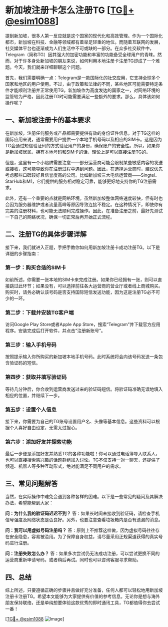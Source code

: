 # 新加坡注册卡怎么注册TG [[TG💪+ @esim1088](https://t.me/s/esim1088)]

提到新加坡，很多人第一反应就是这个国家的现代化和高效管理。作为一个国际化都市，新加坡在科技、金融等领域都有着举足轻重的地位。而随着互联网的发展，社交媒体平台也逐渐成为人们生活中不可或缺的一部分。在众多社交软件中，Telegram（简称TG）因其强大的加密功能和丰富的功能备受全球用户的青睐。然而，对于许多身处新加坡的朋友来说，如何利用本地注册卡注册TG却成了一个难题。今天，我们就来详细聊聊这个问题。

首先，我们需要明确一点：Telegram是一款国际化的社交应用，它支持全球多个国家和地区的用户使用。不过，由于政策和法律的不同，某些地区可能需要特定条件才能顺利注册并正常使用TG。新加坡作为高度发达的国家之一，对网络环境的监管较为严格，因此注册TG时可能需要满足一些额外的要求。那么，具体该如何操作呢？

## 一、新加坡注册卡的基本要求

在新加坡，注册任何服务或产品都需要提供有效的身份证件信息。对于TG这样的国际应用来说，通常需要用户提供一个本地手机号码以及相应的SIM卡。这是因为TG会通过短信验证码的方式验证用户的身份，确保账户的安全性。所以，如果你是新加坡居民，拥有本地号码和SIM卡的话，理论上是可以直接注册TG的。

但是，这里有一个小陷阱需要注意——部分运营商可能会限制某些敏感内容的发送或接收，这可能导致你在注册过程中遇到问题。因此，在选择运营商时，建议优先考虑那些口碑较好且信誉度高的公司。比如新加坡三大电信运营商——Singtel、StarHub和M1，它们提供的服务相对稳定可靠，能够更好地支持你的TG注册需求。

此外，还有一个重要的点就是网络环境。虽然新加坡整体网络速度较快，但有时也会因为服务器维护或者流量高峰等原因导致连接不稳定。在这种情况下，即使你有完美的注册材料，也可能无法顺利完成操作。因此，在准备注册之前，最好先测试一下自己的网络状况，确保一切正常后再开始正式流程。

## 二、注册TG的具体步骤详解

接下来，我们就进入正题，手把手教你如何用新加坡注册卡成功注册TG。以下是详细的步骤指南：

### 第一步：购买合适的SIM卡
如前所述，你需要一张本地的SIM卡来完成注册。如果你已经拥有一张，则可以直接跳过此环节；如果没有，可以选择前往各大运营商的营业厅或者线上商城购买。购买时，请务必确认该号码是否支持国际短信发送功能，因为这是注册TG必不可少的一环。

### 第二步：下载并安装TG客户端
访问Google Play Store或者Apple App Store，搜索“Telegram”并下载官方应用程序。安装完成后打开软件，并点击“注册新账号”。

### 第三步：输入手机号码
按照提示输入你所购买的新加坡本地手机号码。此时系统将会向该号码发送一条包含验证码的短信。

### 第四步：获取并填写验证码
等待几分钟后，你会收到运营商发送过来的验证码短信。将验证码准确无误地填入相应的位置，并继续下一步。

### 第五步：设置个人信息
接下来，你需要为自己的TG账号设置用户名、头像等基本信息。这些资料可以根据个人喜好自由设定，无需太过担心。

### 第六步：添加好友并探索功能
最后一步便是添加好友并熟悉TG的各种功能啦！你可以通过电话簿导入联系人，也可以直接搜索感兴趣的话题群组加入讨论。TG不仅支持一对一聊天，还提供了频道、机器人等多种互动形式，绝对能满足不同用户的需求。

## 三、常见问题解答

当然，在实际操作中难免会遇到各种各样的困难。以下是一些常见的疑问及其解决办法，希望能帮到大家：

**问：为什么我的验证码迟迟不到？**
答：如果长时间未接收到验证码，请检查手机信号强度及网络状态是否良好。另外，也要注意查看垃圾箱内是否有遗漏的消息。

**问：我可以用虚拟号码注册吗？**
答：原则上不推荐这样做，因为虚拟号码往往存在安全隐患，容易被滥用。为了保障自身权益，请尽量采用正规渠道获得的真实号码进行注册。

**问：注册失败怎么办？**
答：如果多次尝试仍无法成功注册，可以尝试更换不同的运营商重新申请号码，或者稍后再试。同时也可以咨询客服寻求帮助。

## 四、总结

综上所述，只要遵循正确的步骤并且做好充分准备，任何人都可以轻松地用新加坡注册卡注册TG。希望本文能够为大家提供有价值的参考信息。无论你是想与海外朋友保持联络，还是单纯想要体验这款优秀的即时通讯工具，TG都值得你去尝试一番！

[[TG💪+ @esim1088](https://t.me/s/esim1088) ![Image](https://i.postimg.cc/4NQfJmqS/Snipaste-2025-05-13-00-14-12.png)]
